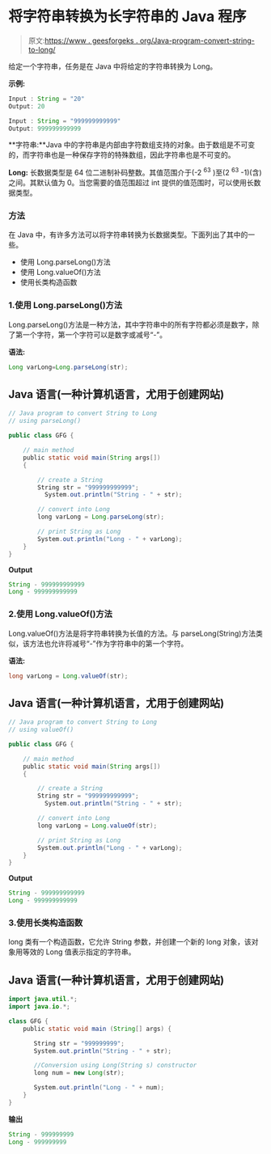 # 将字符串转换为长字符串的 Java 程序

> 原文:[https://www . geesforgeks . org/Java-program-convert-string-to-long/](https://www.geeksforgeeks.org/java-program-to-convert-string-to-long/)

给定一个字符串，任务是在 Java 中将给定的字符串转换为 Long。

**示例:**

```java
Input : String = "20"
Output: 20

Input : String = "999999999999"
Output: 999999999999
```

**字符串:**Java 中的字符串是内部由字符数组支持的对象。由于数组是不可变的，而字符串也是一种保存字符的特殊数组，因此字符串也是不可变的。

**Long:** 长数据类型是 64 位二进制补码整数。其值范围介于(-2 <sup>63</sup> )至(2 <sup>63</sup> -1)(含)之间。其默认值为 0。当您需要的值范围超过 int 提供的值范围时，可以使用长数据类型。

### 方法

在 Java 中，有许多方法可以将字符串转换为长数据类型。下面列出了其中的一些。

*   使用 Long.parseLong()方法
*   使用 Long.valueOf()方法
*   使用长类构造函数

### 1.使用 Long.parseLong()方法

Long.parseLong()方法是一种方法，其中字符串中的所有字符都必须是数字，除了第一个字符，第一个字符可以是数字或减号“-”。

**语法:**

```java
Long varLong=Long.parseLong(str);
```

## Java 语言(一种计算机语言，尤用于创建网站)

```java
// Java program to convert String to Long 
// using parseLong() 

public class GFG { 

    // main method 
    public static void main(String args[]) 
    { 

        // create a String 
        String str = "999999999999"; 
          System.out.println("String - " + str); 

        // convert into Long 
        long varLong = Long.parseLong(str); 

        // print String as Long 
        System.out.println("Long - " + varLong); 
    } 
}
```

**Output**

```java
String - 999999999999
Long - 999999999999
```

### 2.使用 Long.valueOf()方法

Long.valueOf()方法是将字符串转换为长值的方法。与 parseLong(String)方法类似，该方法也允许将减号“-”作为字符串中的第一个字符。

**语法:**

```java
long varLong = Long.valueOf(str);
```

## Java 语言(一种计算机语言，尤用于创建网站)

```java
// Java program to convert String to Long
// using valueOf() 

public class GFG { 

    // main method 
    public static void main(String args[]) 
    { 

        // create a String 
        String str = "999999999999"; 
          System.out.println("String - " + str);

        // convert into Long
        long varLong = Long.valueOf(str); 

        // print String as Long
        System.out.println("Long - " + varLong); 
    } 
}
```

**Output**

```java
String - 999999999999
Long - 999999999999
```

### 3.使用长类构造函数

long 类有一个构造函数，它允许 String 参数，并创建一个新的 long 对象，该对象用等效的 Long 值表示指定的字符串。

## Java 语言(一种计算机语言，尤用于创建网站)

```java
import java.util.*;
import java.io.*;

class GFG {
    public static void main (String[] args) {

       String str = "999999999";
       System.out.println("String - " + str);

       //Conversion using Long(String s) constructor
       long num = new Long(str);

       System.out.println("Long - " + num);
    }
}
```

**输出**

```java
String - 999999999
Long - 999999999
```